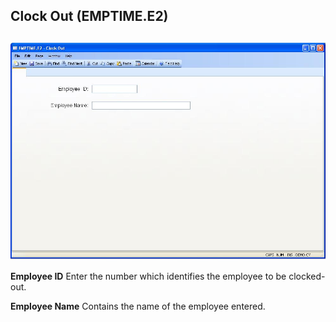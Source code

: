 ##  Clock Out (EMPTIME.E2)

<PageHeader />

##

![](./EMPTIME-E2-1.jpg)

**Employee ID** Enter the number which identifies the employee to be clocked-
out.  
  
**Employee Name** Contains the name of the employee entered.  
  
  
<badge text= "Version 8.10.57" vertical="middle" />

<PageFooter />